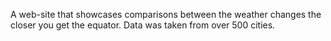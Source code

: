 A web-site that showcases comparisons between the weather changes the closer you get the equator.  Data was taken from over 500 cities.
